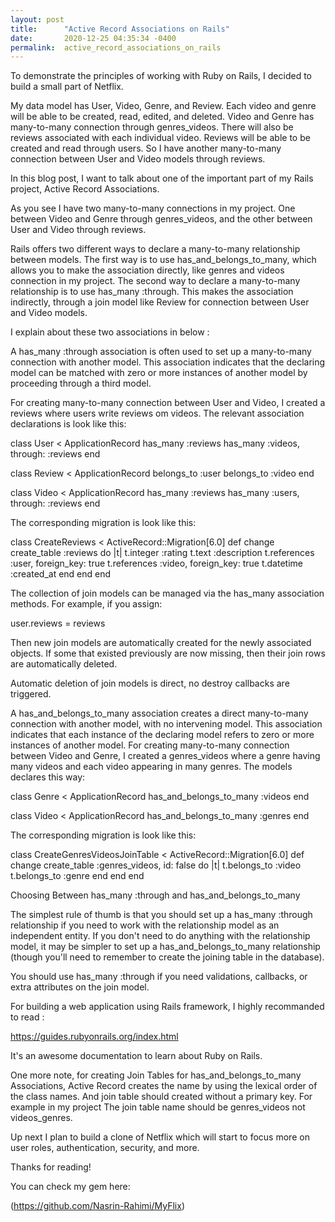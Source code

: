 ```yaml
---
layout: post
title:      "Active Record Associations on Rails"
date:       2020-12-25 04:35:34 -0400
permalink:  active_record_associations_on_rails
---
```


To demonstrate the principles of working with Ruby on Rails, I decided to build a small part of Netflix.

My data model has User, Video, Genre, and Review. Each video and genre will be able to be created, read, edited, and deleted. Video and Genre has many-to-many connection through genres_videos. There will also be reviews associated with each individual video. Reviews will be able to be created and read through users. So I have another many-to-many connection between User and Video models through reviews.

In this blog post, I want to talk about one of the important part of my Rails project, Active Record Associations.

As you see I have two many-to-many connections in my project. One between Video and Genre through genres_videos, and the other between User and Video through reviews.
    
Rails offers two different ways to declare a many-to-many relationship between models. The first way is to use has_and_belongs_to_many, which allows you to make the association directly, like genres and videos connection in my project. The second way to declare a many-to-many relationship is to use has_many :through. This makes the association indirectly, through a join model like Review for connection between User and Video models.

I explain about these two associations in below :
 
A has_many :through association is often used to set up a many-to-many connection with another model. This association indicates that the declaring model can be matched with zero or more instances of another model by proceeding through a third model.

For creating many-to-many connection between User and Video, I created a reviews where users write reviews om videos. The relevant association declarations is look like this:

class User < ApplicationRecord
  has_many :reviews
  has_many :videos, through: :reviews
end

class Review < ApplicationRecord
  belongs_to :user
  belongs_to :video
end

class Video < ApplicationRecord
  has_many :reviews
  has_many :users, through: :reviews
end
    
The corresponding migration is look like this:

class CreateReviews < ActiveRecord::Migration[6.0]
  def change
    create_table :reviews do |t|
      t.integer :rating
      t.text :description
      t.references :user, foreign_key: true
      t.references :video, foreign_key: true
      t.datetime :created_at
    end
  end
end
    
The collection of join models can be managed via the has_many association methods. For example, if you assign:

user.reviews = reviews
    
Then new join models are automatically created for the newly associated objects. If some that existed previously are now missing, then their join rows are automatically deleted.

Automatic deletion of join models is direct, no destroy callbacks are triggered.
        
A has_and_belongs_to_many association creates a direct many-to-many connection with another model, with no intervening model. This association indicates that each instance of the declaring model refers to zero or more instances of another model. 
For creating many-to-many connection between Video and Genre, I created a genres_videos where a genre having many videos and each video appearing in many genres. The models declares this way:
    
class Genre < ApplicationRecord
  has_and_belongs_to_many :videos
end

class Video < ApplicationRecord
  has_and_belongs_to_many :genres
end
    
The corresponding migration is look like this:

class CreateGenresVideosJoinTable < ActiveRecord::Migration[6.0]
  def change
     create_table :genres_videos, id: false do |t|
      t.belongs_to :video
      t.belongs_to :genre
    end
  end
end

Choosing Between has_many :through and has_and_belongs_to_many

The simplest rule of thumb is that you should set up a has_many :through relationship if you need to work with the relationship model as an independent entity. If you don't need to do anything with the relationship model, it may be simpler to set up a has_and_belongs_to_many relationship (though you'll need to remember to create the joining table in the database).

You should use has_many :through if you need validations, callbacks, or extra attributes on the join model.

For building a web application using Rails framework, I highly recommanded to read :

https://guides.rubyonrails.org/index.html

It's an awesome documentation to learn about Ruby on Rails.
        
One more note, for creating Join Tables for has_and_belongs_to_many Associations, Active Record creates the name by using the lexical order of the class names. And join table should created without a primary key. For example in my project The join table name should be genres_videos not videos_genres.

Up next I plan to build a clone of Netflix which will start to focus more on user roles, authentication, security, and more. 
    
Thanks for reading!

You can check my gem here:

(https://github.com/Nasrin-Rahimi/MyFlix) 


